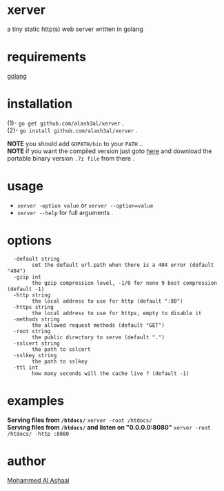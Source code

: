 # xerver
a tiny static http(s) web server written in golang

# requirements
[golang](https://golang.org/dl/)

# installation
(1)- `go get github.com/alash3al/xerver` .   
(2)- `go install github.com/alash3al/xerver` .  

**NOTE** you should add `GOPATH/bin` to your `PATH` ..  
**NOTE** if you want the compiled version just goto [here](https://github.com/alash3al/xerver/releases/tag/v1.13.win32) and download the portable binary version `.7z file` from there .

# usage 
- `xerver -option value` or `xerver --option=value`  
- `xerver --help` for full arguments .  

# options
```
  -default string
        set the default url.path when there is a 404 error (default "404")
  -gzip int
        the gzip compression level, -1/0 for none 9 best compression (default -1)
  -http string
        the local address to use for http (default ":80")
  -https string
        the local address to use for https, empty to disable it
  -methods string
        the allowed request methods (default "GET")
  -root string
        the public directory to serve (default ".")
  -sslcert string
        the path to sslcert
  -sslkey string
        the path to sslkey
  -ttl int
        how many seconds will the cache live ? (default -1)
```

# examples

**Serving files from `/htdocs/`** `xerver -root /htdocs/`   
**Serving files from `/htdocs/` and listen on "0.0.0.0:8080"** `xerver -root /htdocs/ -http :8080`   

# author
[Mohammed Al Ashaal](http://www.alash3al.xyz)
